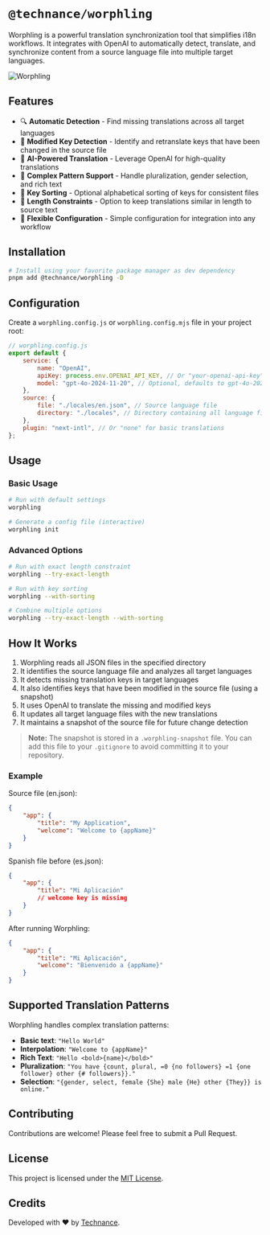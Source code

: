 # `@technance/worphling`

Worphling is a powerful translation synchronization tool that simplifies i18n workflows. It integrates with OpenAI to automatically detect, translate, and synchronize content from a source language file into multiple target languages.

![Worphling](/assets/logo.png)

## Features

-   🔍 **Automatic Detection** - Find missing translations across all target languages
-   🔄 **Modified Key Detection** - Identify and retranslate keys that have been changed in the source file
-   🤖 **AI-Powered Translation** - Leverage OpenAI for high-quality translations
-   🧩 **Complex Pattern Support** - Handle pluralization, gender selection, and rich text
-   🔀 **Key Sorting** - Optional alphabetical sorting of keys for consistent files
-   📏 **Length Constraints** - Option to keep translations similar in length to source text
-   🔧 **Flexible Configuration** - Simple configuration for integration into any workflow

## Installation

```bash
# Install using your favorite package manager as dev dependency
pnpm add @technance/worphling -D
```

## Configuration

Create a `worphling.config.js` or `worphling.config.mjs` file in your project root:

```javascript
// worphling.config.js
export default {
    service: {
        name: "OpenAI",
        apiKey: process.env.OPENAI_API_KEY, // Or "your-openai-api-key"
        model: "gpt-4o-2024-11-20", // Optional, defaults to gpt-4o-2024-11-20
    },
    source: {
        file: "./locales/en.json", // Source language file
        directory: "./locales", // Directory containing all language files
    },
    plugin: "next-intl", // Or "none" for basic translations
};
```

## Usage

### Basic Usage

```bash
# Run with default settings
worphling

# Generate a config file (interactive)
worphling init
```

### Advanced Options

```bash
# Run with exact length constraint
worphling --try-exact-length

# Run with key sorting
worphling --with-sorting

# Combine multiple options
worphling --try-exact-length --with-sorting
```

## How It Works

1. Worphling reads all JSON files in the specified directory
2. It identifies the source language file and analyzes all target languages
3. It detects missing translation keys in target languages
4. It also identifies keys that have been modified in the source file (using a snapshot)
5. It uses OpenAI to translate the missing and modified keys
6. It updates all target language files with the new translations
7. It maintains a snapshot of the source file for future change detection

> **Note:** The snapshot is stored in a `.worphling-snapshot` file. You can add this file to your `.gitignore` to avoid committing it to your repository.

### Example

Source file (en.json):

```json
{
    "app": {
        "title": "My Application",
        "welcome": "Welcome to {appName}"
    }
}
```

Spanish file before (es.json):

```json
{
    "app": {
        "title": "Mi Aplicación"
        // welcome key is missing
    }
}
```

After running Worphling:

```json
{
    "app": {
        "title": "Mi Aplicación",
        "welcome": "Bienvenido a {appName}"
    }
}
```

## Supported Translation Patterns

Worphling handles complex translation patterns:

-   **Basic text**: `"Hello World"`
-   **Interpolation**: `"Welcome to {appName}"`
-   **Rich Text**: `"Hello <bold>{name}</bold>"`
-   **Pluralization**: `"You have {count, plural, =0 {no followers} =1 {one follower} other {# followers}}."`
-   **Selection**: `"{gender, select, female {She} male {He} other {They}} is online."`

## Contributing

Contributions are welcome! Please feel free to submit a Pull Request.

## License

This project is licensed under the [MIT License](LICENSE).

## Credits

Developed with ❤️ by [Technance](https://technance.io).
